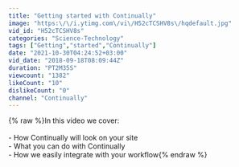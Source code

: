 ```yaml
---
title: "Getting started with Continually"
image: "https:\/\/i.ytimg.com\/vi\/H52cTCSHV8s\/hqdefault.jpg"
vid_id: "H52cTCSHV8s"
categories: "Science-Technology"
tags: ["Getting","started","Continually"]
date: "2021-10-30T04:24:52+03:00"
vid_date: "2018-09-18T08:09:44Z"
duration: "PT2M35S"
viewcount: "1382"
likeCount: "10"
dislikeCount: "0"
channel: "Continually"
---
```

{% raw %}In this video we cover:<br /><br />- How Continually will look on your site<br />- What you can do with Continually<br />- How we easily integrate with your workflow{% endraw %}
